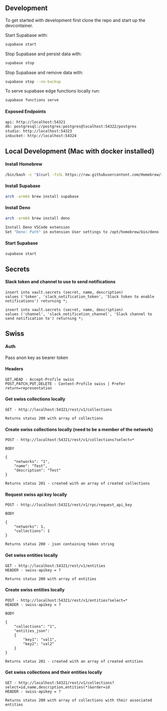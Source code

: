 ## Development

To get started with development first clone the repo and start up the
devcontainer.

Start Supabase with:

```bash
supabase start
```

Stop Supabase and persist data with:

```bash
supabase stop
```

Stop Supabase and remove data with:

```bash
supabase stop --no-backup
```

To serve supabase edge functions locally run:

```bash
supabase functions serve
```

#### Exposed Endpoints

```bash
api: http://localhost:54321
db: postgresql://postgres:postgres@localhost:54322/postgres
studio: http://localhost:54323
inbucket: http://localhost:54324
```

## Local Development (Mac with docker installed)

#### Install Homebrew

```bash
/bin/bash -c "$(curl -fsSL https://raw.githubusercontent.com/Homebrew/install/HEAD/install.sh)"
```

#### Install Supabase

```bash
arch -arm64 brew install supabase
```

#### Install Deno

```bash
arch -arm64 brew install deno

Install Deno VSCode extension
Set "Deno: Path" in extension User settings to /opt/homebrew/bin/deno
```

#### Start Supabase

```bash
supabase start
```

## Secrets

#### Slack token and channel to use to send notifications

```
insert into vault.secrets (secret, name, description)
values ('token', 'slack_notification_token', 'Slack token to enable notifications') returning *;

insert into vault.secrets (secret, name, description)
values ('channel', 'slack_notification_channel', 'Slack channel to send notification to') returning *;
```

## Swiss

#### Auth

Pass anon key as bearer token

#### Headers

```
GET,HEAD - Accept-Profile swiss
POST,PATCH,PUT,DELETE - Content-Profile swiss | Prefer return=representation
```

#### Get swiss collections locally

```
GET - http://localhost:54321/rest/v1/collections

Returns status 200 with array of collections
```

#### Create swiss collections locally (need to be a member of the network)

```
POST - http://localhost:54321/rest/v1/collections?select=*

BODY

{
    "networks": "1",
    "name": "Test",
    "description": "Test"
}

Returns status 201 - created with an array of created collections
```

#### Request swiss api key locally

```
POST - http://localhost:54321/rest/v1/rpc/request_api_key

BODY

{
    "networks": 1,
    "collections": 1
}

Returns status 200 - json containing token string
```

#### Get swiss entities locally

```
GET - http://localhost:54321/rest/v1/entities
HEADER - swiss-apikey = ?

Returns status 200 with array of entities
```

#### Create swiss entities locally

```
POST - http://localhost:54321/rest/v1/entities?select=*
HEADER - swiss-apikey = ?

BODY

{
    "collections": "1",
    "entities_json":
    {
        "key1": "val1",
        "key2": "val2"
    }
}

Returns status 201 - created with an array of created entities
```

#### Get swiss collections and their entities locally

```
GET - http://localhost:54321/rest/v1/collections?select=id,name,description,entities(*)&order=id
HEADER - swiss-apikey = ?

Returns status 200 with array of collections with their associated entities
```
